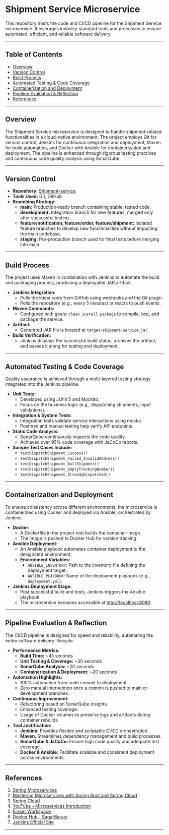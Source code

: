 # Shipment Service Microservice

This repository hosts the code and CI/CD pipeline for the Shipment Service microservice. It leverages industry-standard tools and processes to ensure automated, efficient, and reliable software delivery.

---

## Table of Contents

- [Overview](#overview)
- [Version Control](#version-control)
- [Build Process](#build-process)
- [Automated Testing & Code Coverage](#automated-testing--code-coverage)
- [Containerization and Deployment](#containerization-and-deployment)
- [Pipeline Evaluation & Reflection](#pipeline-evaluation--reflection)
- [References](#references)

---

## Overview

The Shipment Service microservice is designed to handle shipment-related functionalities in a cloud-native environment. The project employs Git for version control, Jenkins for continuous integration and deployment, Maven for build automation, and Docker with Ansible for containerization and deployment. The pipeline is enhanced through rigorous testing practices and continuous code quality analysis using SonarQube.

---

## Version Control

- **Repository:** [Shipment-service](https://github.com/SagarBarate/Shipment-service)
- **Tools Used:** Git, GitHub  
- **Branching Strategy:**
  - **main:** Production-ready branch containing stable, tested code.
  - **development:** Integration branch for new features; merged only after successful testing.
  - **feature/notification, feature/order, feature/shipment:** Isolated feature branches to develop new functionalities without impacting the main codebase.
  - **staging:** Pre-production branch used for final tests before merging into main.

---

## Build Process

The project uses Maven in combination with Jenkins to automate the build and packaging process, producing a deployable JAR artifact.

- **Jenkins Integration:**
  - Pulls the latest code from GitHub using webhooks and the Git plugin.
  - Polls the repository (e.g., every 5 minutes) or reacts to push events.
- **Maven Commands:**
  - Configured with goals: `clean install package` to compile, test, and package the service.
- **Artifact:**
  - Generated JAR file is located at `target/shipment-service.jar`.
- **Build Verification:**
  - Jenkins displays the successful build status, archives the artifact, and passes it along for testing and deployment.

---

## Automated Testing & Code Coverage

Quality assurance is achieved through a multi-layered testing strategy integrated into the Jenkins pipeline.

- **Unit Tests:**
  - Developed using JUnit 5 and Mockito.
  - Focus on the business logic (e.g., dispatching shipments, input validations).
- **Integration & System Tests:**
  - Integration tests validate service interactions using mocks.
  - Postman and manual testing help verify API endpoints.
- **Static Code Analysis:**
  - SonarQube continuously inspects the code quality.
  - Achieved over 95% code coverage with JaCoCo reports.
- **Sample Test Cases Include:**
  - `testDispatchShipment_Success()`
  - `testDispatchShipment_Failed_InvalidAddress()`
  - `testDispatchShipment_NullShipment()`
  - `testDispatchShipment_EmptyTrackingNumber()`
  - `testDispatchShipment_AlreadyDispatched()`

---

## Containerization and Deployment

To ensure consistency across different environments, the microservice is containerized using Docker and deployed via Ansible, orchestrated by Jenkins.

- **Docker:**
  - A Dockerfile in the project root builds the container image.
  - The image is pushed to Docker Hub for version tracking.
- **Ansible Deployment:**
  - An Ansible playbook automates container deployment to the designated environment.
  - **Environment Variables:**
    - `ANSIBLE_INVENTORY`: Path to the inventory file defining the deployment target.
    - `ANSIBLE_PLAYBOOK`: Name of the deployment playbook (e.g., `deployment.yml`).
- **Jenkins Deployment Stage:**
  - Post successful build and tests, Jenkins triggers the Ansible playbook.
  - The microservice becomes accessible at [http://localhost:8080](http://localhost:8080).

---

## Pipeline Evaluation & Reflection

The CI/CD pipeline is designed for speed and reliability, automating the entire software delivery lifecycle.

- **Performance Metrics:**
  - **Build Time:** ~45 seconds
  - **Unit Testing & Coverage:** ~30 seconds
  - **SonarQube Analysis:** ~20 seconds
  - **Containerization & Deployment:** ~20 seconds
- **Automation Highlights:**
  - 100% automation from code commit to deployment.
  - Zero manual intervention once a commit is pushed to main or development branches.
- **Continuous Improvement:**
  - Refactoring based on SonarQube insights.
  - Enhanced testing coverage.
  - Usage of Docker volumes to preserve logs and artifacts during container rebuilds.
- **Tool Justification:**
  - **Jenkins:** Provides flexible and scriptable CI/CD orchestration.
  - **Maven:** Streamlines dependency management and build processes.
  - **SonarQube & JaCoCo:** Ensure high code quality and adequate test coverage.
  - **Docker & Ansible:** Facilitate scalable and consistent deployment across environments.

---

## References

1. [Spring Microservices](https://spring.io/microservices)
2. [Mastering Microservices with Spring Boot and Spring Cloud](https://medium.com/@belemgnegreetienne/mastering-microservices-with-spring-boot-and-spring-cloud-a-comprehensive-guide-c6bcc908f8e6)
3. [Spring Cloud](https://spring.io/projects/spring-cloud)
4. [YouTube - Microservices Introduction](https://www.youtube.com/watch?v=HFl2dzhVuUo)
5. [Eraser Workspace](https://app.eraser.io/workspace/GXeour09tezNwRRdgdMq)
6. [Docker Hub - SagarBarate](https://hub.docker.com/repositories/sagarbarate)
7. [Jenkins Official Site](https://www.jenkins.io/)

---
